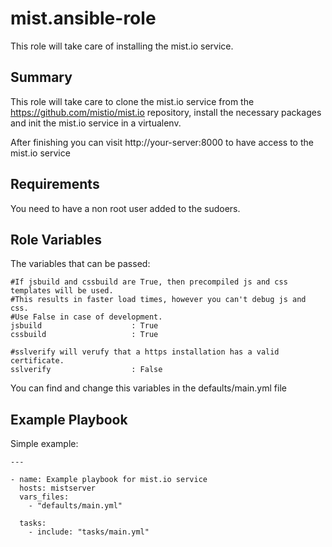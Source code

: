 mist.ansible-role
==================

This role will take care of installing the mist.io service.

Summary
-------

This role will take care to clone the mist.io service from the https://github.com/mistio/mist.io repository,
install the necessary packages and init the mist.io service in a virtualenv.

After finishing you can visit http://your-server:8000 to have access to the mist.io service

Requirements
------------

You need to have a non root user added to the sudoers.

Role Variables
--------------

The variables that can be passed:

    #If jsbuild and cssbuild are True, then precompiled js and css templates will be used.
    #This results in faster load times, however you can't debug js and css.
    #Use False in case of development.
    jsbuild                    : True
    cssbuild                   : True

    #sslverify will verufy that a https installation has a valid certificate.
    sslverify                  : False

You can find and change this variables in the defaults/main.yml file

Example Playbook
----------------

Simple example:

    ---

    - name: Example playbook for mist.io service
      hosts: mistserver
      vars_files:
        - "defaults/main.yml"

      tasks:
        - include: "tasks/main.yml"

